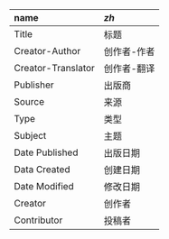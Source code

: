 |name|_zh_|
|:-|:-|
|Title|标题|
|Creator-Author|创作者-作者|
|Creator-Translator|创作者-翻译|
|Publisher|出版商|
|Source|来源|
|Type|类型|
|Subject|主题|
|Date Published|出版日期|
|Data Created|创建日期|
|Date Modified|修改日期|
|Creator|创作者|
|Contributor|投稿者|
